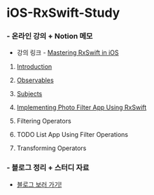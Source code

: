 # iOS-RxSwift-Study


### - 온라인 강의 + Notion 메모

- 강의 링크 -  [Mastering RxSwift in iOS](https://www.udemy.com/course/mastering-rxswift-in-ios/)

1. [Introduction](https://www.notion.so/1-Introduction-ba644234992b496790af604f749f6451)

2. [Observables](https://www.notion.so/2-Observables-a8c46b06ef77484486b80c6700600557)
3. [Subjects](https://www.notion.so/3-Subjects-cfc8cc48a8bc496b9c2b6e6d7f9e4239)
4. [Implementing Photo Filter App Using RxSwift](https://www.notion.so/4-Implementing-Photo-Filter-App-Using-RxSwift-9818a17f4ff34406bc872bce9b9872dc)
5. Filtering Operators
6. TODO List App Using Filter Operations
7. Transforming Operators



### - 블로그 정리 + 스터디 자료

- [블로그 보러 가기!](https://blog.naver.com/yb2316/222261349676)